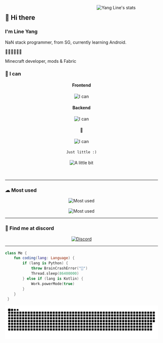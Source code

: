   <a href="https://wakatime.com/@YangLine" >
    <img width="40%" align="right"
        src="https://github-readme-stats.vercel.app/api/wakatime?username=YangLine&border_radius=13px&theme=dark&border_color=1f6feb&range=all_time&custom_title=%F0%9F%92%BB%20Yang%20Line%27s%20coding%20stats"
        alt="Yang Line's stats">
</a>

<h2>👋 Hi there</h2>
<h3>I'm Line Yang</h3>
<p>
  NaN stack programmer, from SG, currently learning Android.

  🙌😶‍🌫️😨😭🙌

  Minecraft developer, mods & Fabric
</p>

<h3> 💪 I can </h3>
<div align="center">
  <h4>Frontend</h2>
    <img src="https://skillicons.dev/icons?i=html,css,js,ts,react,nextjs,astro" height="50px" alt="I can" align="center"><br>
  <h4>Backend</h2>
    <img src="https://skillicons.dev/icons?i=java,kotlin,php,ruby,spring,ktor" height="50px" alt="I can" align="center"><br>
  <h4>🤔</h2>
    <img src="https://skillicons.dev/icons?i=zig,androidstudio,cs" height="50px" alt="I can" align="center"><br>
  <br>
  <code>Just little :)</code><br><br>
    <img src="https://skillicons.dev/icons?i=c,cpp,dotnet,dart,flutter,vue,linux,blender" height="50px" alt="A little bit" align="center"><br><br><br>
    
</div>
<hr>
<h3> ☁ Most used </h3>
<div align="center">
    <img src="https://skillicons.dev/icons?i=idea,vscode,clion,webstorm,gradle,github,cloudflare" height="50px" alt="Most used"><br><br>
    <img src="https://skillicons.dev/icons?i=arch,visualstudio,notion" height="50px" alt="Most used">
</div>
<hr>

<h3> 👾 Find me at discord </h3>
<a href="https://discord.com/users/1130166359217688667" target="_blank">
    <div align="center">
        <img width="40%" src="https://lanyard.cnrad.dev/api/1130166359217688667?bg=0d1117&borderRadius=1rem&idleMessage=I%27m%20doing%20nothing%20%E3%84%9F(%20%E2%96%94,%20%E2%96%94%20)%E3%84%8F"
            alt="Discord">
    </div>
</a>
<hr>

``` kt
class Me {
    fun coding(lang: Language) {
        if (lang is Python) {
            throw BrainCrashError("🤯")
            Thread.sleep(86400000)
        } else if (lang is Kotlin) {
            Work.powerMode(true)
        }
    }
 }
```

<div align="center">
    <img src="https://raw.githubusercontent.com/YangLine/YangLine/snake/github-snake-dark.svg" alt="Snake">
</div>
